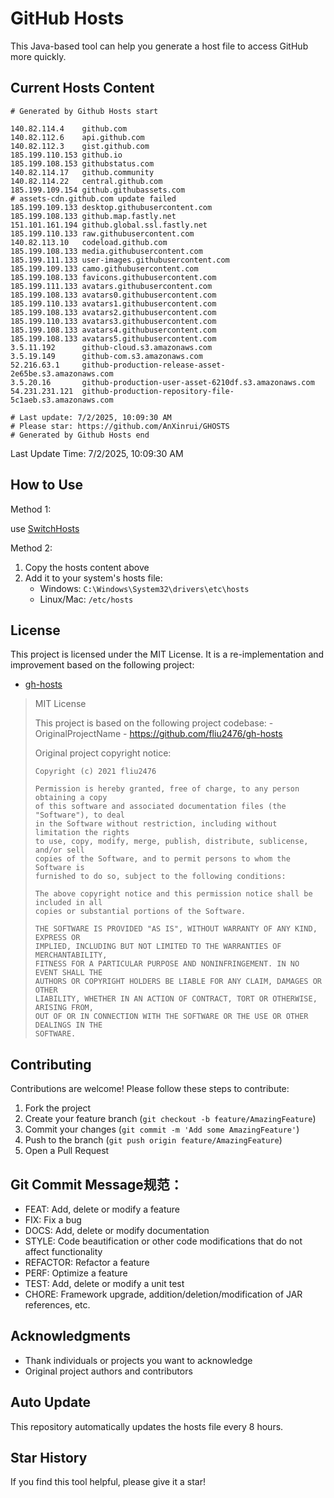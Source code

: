 # GitHub Hosts

This Java-based tool can help you generate a host file to access GitHub more quickly.

## Current Hosts Content

```hosts
# Generated by Github Hosts start  

140.82.114.4    github.com
140.82.112.6    api.github.com
140.82.112.3    gist.github.com
185.199.110.153 github.io
185.199.108.153 githubstatus.com
140.82.114.17   github.community
140.82.114.22   central.github.com
185.199.109.154 github.githubassets.com
# assets-cdn.github.com update failed
185.199.109.133 desktop.githubusercontent.com
185.199.108.133 github.map.fastly.net
151.101.161.194 github.global.ssl.fastly.net
185.199.110.133 raw.githubusercontent.com
140.82.113.10   codeload.github.com
185.199.108.133 media.githubusercontent.com
185.199.111.133 user-images.githubusercontent.com
185.199.109.133 camo.githubusercontent.com
185.199.108.133 favicons.githubusercontent.com
185.199.111.133 avatars.githubusercontent.com
185.199.108.133 avatars0.githubusercontent.com
185.199.110.133 avatars1.githubusercontent.com
185.199.108.133 avatars2.githubusercontent.com
185.199.110.133 avatars3.githubusercontent.com
185.199.108.133 avatars4.githubusercontent.com
185.199.108.133 avatars5.githubusercontent.com
3.5.11.192      github-cloud.s3.amazonaws.com
3.5.19.149      github-com.s3.amazonaws.com
52.216.63.1     github-production-release-asset-2e65be.s3.amazonaws.com
3.5.20.16       github-production-user-asset-6210df.s3.amazonaws.com
54.231.231.121  github-production-repository-file-5c1aeb.s3.amazonaws.com

# Last update: 7/2/2025, 10:09:30 AM
# Please star: https://github.com/AnXinrui/GHOSTS
# Generated by Github Hosts end
```

Last Update Time: 7/2/2025, 10:09:30 AM

## How to Use

Method 1:

use [SwitchHosts](https://github.com/oldj/SwitchHosts)

Method 2:
1. Copy the hosts content above
2. Add it to your system's hosts file:
   - Windows: `C:\Windows\System32\drivers\etc\hosts`
   - Linux/Mac: `/etc/hosts`

## License
This project is licensed under the MIT License. It is a re-implementation and improvement based on the following project:
- [gh-hosts](https://github.com/fliu2476/gh-hosts)

> MIT License 
>
> This project is based on the following project codebase: -OriginalProjectName - https://github.com/fliu2476/gh-hosts
>
> Original project copyright notice:
>
> ```
> Copyright (c) 2021 fliu2476
> 
> Permission is hereby granted, free of charge, to any person obtaining a copy
> of this software and associated documentation files (the "Software"), to deal
> in the Software without restriction, including without limitation the rights
> to use, copy, modify, merge, publish, distribute, sublicense, and/or sell
> copies of the Software, and to permit persons to whom the Software is
> furnished to do so, subject to the following conditions:
> 
> The above copyright notice and this permission notice shall be included in all
> copies or substantial portions of the Software.
> 
> THE SOFTWARE IS PROVIDED "AS IS", WITHOUT WARRANTY OF ANY KIND, EXPRESS OR
> IMPLIED, INCLUDING BUT NOT LIMITED TO THE WARRANTIES OF MERCHANTABILITY,
> FITNESS FOR A PARTICULAR PURPOSE AND NONINFRINGEMENT. IN NO EVENT SHALL THE
> AUTHORS OR COPYRIGHT HOLDERS BE LIABLE FOR ANY CLAIM, DAMAGES OR OTHER
> LIABILITY, WHETHER IN AN ACTION OF CONTRACT, TORT OR OTHERWISE, ARISING FROM,
> OUT OF OR IN CONNECTION WITH THE SOFTWARE OR THE USE OR OTHER DEALINGS IN THE
> SOFTWARE.
> ```

## Contributing

Contributions are welcome! Please follow these steps to contribute:

1. Fork the project
2. Create your feature branch (`git checkout -b feature/AmazingFeature`)
3. Commit your changes (`git commit -m 'Add some AmazingFeature'`)
4. Push to the branch (`git push origin feature/AmazingFeature`)
5. Open a Pull Request

## Git Commit Message规范：

- FEAT: Add, delete or modify a feature
- FIX: Fix a bug
- DOCS: Add, delete or modify documentation
- STYLE: Code beautification or other code modifications that do not affect functionality
- REFACTOR: Refactor a feature
- PERF: Optimize a feature
- TEST: Add, delete or modify a unit test
- CHORE: Framework upgrade, addition/deletion/modification of JAR references, etc.

## Acknowledgments

- Thank individuals or projects you want to acknowledge
- Original project authors and contributors

## Auto Update

This repository automatically updates the hosts file every 8 hours.

## Star History

If you find this tool helpful, please give it a star!


